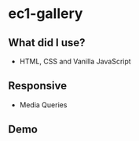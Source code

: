 # ec1-gallery

## What did I use?

* HTML, CSS and Vanilla JavaScript

## Responsive

* Media Queries 

## Demo

